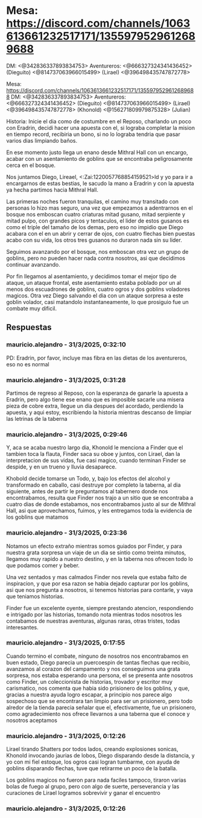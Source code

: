 # Mesa: https://discord.com/channels/1063613661232517171/1355979529612689688
DM: <@342836337893834753> 
Aventureros: <@666327324341436452> (Dieguito) <@814737063966015499> (Lirael) <@396498435747872778>

Mesa: https://discord.com/channels/1063613661232517171/1355979529612689688
DM: <@342836337893834753> 
Aventureros: <@666327324341436452> (Dieguito) <@814737063966015499> (Lirael) <@396498435747872778> (Khonold) <@156271809979875328> (Julian)

Historia: Inicie el dia como de costumbre en el Reposo, charlando un poco con Eradrin, decidi hacer una apuesta con el, si lograba completar la mision en tiempo record, recibiria un bono, si no lo lograba tendria que pasar varios dias limpiando baños.

En ese momento justo llega un enano desde Mithral Hall con un encargo, acabar con un asentamiento de goblins que se encontraba peligrosamente cerca en el bosque. 

Nos juntamos Diego, Lireael, <:Zai:1220057768854159521>ld y yo para ir a encargarnos de estas bestias, le sacudo la mano a Eradrin y con la apuesta ya hecha partimos hacia Mithral Hall.

Las primeras noches fueron tranquilas, el camino muy transitado con personas lo hizo mas seguro, una vez que empezamos a adentrarnos en el bosque nos emboscan cuatro criaturas mitad gusano, mitad serpiente y mitad pulpo, con grandes picos y tentaculos, el lider de estos gusanos es como el triple del tamaño de los demas, pero eso no impidio que Diego acabara con el en un abrir y cerrar de ojos, con cuatro flechas bien puestas acabo con su vida, los otros tres gusanos no duraron nada sin su lider.

Seguimos avanzando por el bosque, nos emboscan otra vez un grupo de goblins, pero no pueden hacer nada contra nosotros, asi que decidimos continuar avanzando.

Por fin llegamos al asentamiento, y decidimos tomar el mejor tipo de ataque, un ataque frontal, este asentamiento estaba poblado por un al menos dos escuadrones de goblins, cuatro ogros y dos goblins voladores magicos. Otra vez Diego salvando el dia con un ataque sorpresa a este goblin volador, casi matandolo instantaneamente, lo que prosiguio fue un combate muy dificil.

## Respuestas

### mauricio.alejandro - 31/3/2025, 0:32:10

PD: Eradrin, por favor, incluye mas fibra en las dietas de los aventureros, eso no es normal

### mauricio.alejandro - 31/3/2025, 0:31:28

Partimos de regreso al Reposo, con la esperanza de ganarle la apuesta a Eradrin, pero algo tiene ese enano que es imposible sacarle una misera pieza de cobre extra, llegue un dia despues del acordado, perdiendo la apuesta, y aqui estoy, escribiendo la historia mientras descanso de limpiar las letrinas de la taberna

### mauricio.alejandro - 31/3/2025, 0:29:46

Y, aca se acaba nuestro largo dia, Khonold le menciona a Finder que el tambien toca la flauta, Finder saca su oboe y juntos, con Lirael, dan la interpretacion de sus vidas, fue casi magico, cuando terminan Finder se despide, y en un trueno y lluvia desaparece.

Khobold decide tomarse un Todo, y, bajo los efectos del alcohol y transformado en caballo, casi destruye por completo la taberna, al dia siguiente, antes de partir le preguntamos al tabernero donde nos encontrabamos, resulta que Finder nos trajo a un sitio que se encontraba a cuatro dias de donde estabamos, nos encontrabamos justo al sur de Mithral Hall, asi que aprovechamos, fuimos, y les entregamos toda la evidencia de los goblins que matamos

### mauricio.alejandro - 31/3/2025, 0:23:36

Notamos un efecto extraño mientras somos guiados por Finder, y para nuestra grata sorpresa un viaje de un dia se sintio como treinta minutos, llegamos muy rapido a nuestro destino, y en la taberna nos ofrecen todo lo que podamos comer y beber. 

Una vez sentados y mas calmados Finder nos revela que estaba falto de inspiracion, y que por esa razon se habia dejado capturar por los goblins, asi que nos pregunta a nosotros, si tenemos historias para contarle, y vaya que teniamos historias. 

Finder fue un excelente oyente, siempre prestando atencion, respondiendo e intrigado por las historias, tomando nota mientras todos nosotros les contabamos de nuestras aventuras, algunas raras, otras tristes, todas interesantes.

### mauricio.alejandro - 31/3/2025, 0:17:55

Cuando termino el combate, ninguno de nosotros nos encontrabamos en buen estado, Diego parecia un puercoespin de tantas flechas que recibio, avanzamos al corazon del campamento y nos conseguimos una grata sorpresa, nos estaba esperando una persona, el se presenta ante nosotros como Finder, un coleccionista de historias, trovador y escritor muy carismatico, nos comenta que habia sido prisionero de los goblins, y que, gracias a nuestra ayuda logro escapar, a principio nos parece algo sospechoso que se encontrara tan limpio para ser un prisionero, pero todo alredor de la tienda parecia señalar que el, efectivamente, fue un prisionero, como agradecimiento nos ofrece llevarnos a una taberna que el conoce y nosotros aceptamos

### mauricio.alejandro - 31/3/2025, 0:12:26

Lirael tirando Shatters por todos lados, creando explosiones sonicas, Khonold invocando jaurias de lobos, Diego disparando desde la distancia, y yo con mi fiel estoque, los ogros casi logran tumbarme, con ayuda de goblins disparando flechas, tuve que retirarme un poco de la batalla. 

Los goblins magicos no fueron para nada faciles tampoco, tiraron varias bolas de fuego al grupo, pero con algo de suerte, perseverancia y las curaciones de Lirael logramos sobrevivir y ganar el encuentro

### mauricio.alejandro - 31/3/2025, 0:12:26



